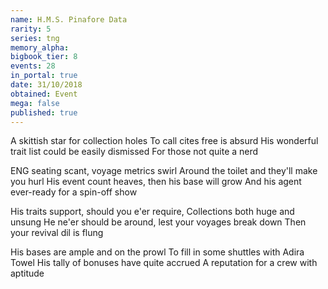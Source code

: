 ```yaml
---
name: H.M.S. Pinafore Data
rarity: 5
series: tng
memory_alpha:
bigbook_tier: 8
events: 28
in_portal: true
date: 31/10/2018
obtained: Event
mega: false
published: true
---
```


A skittish star for collection holes
To call cites free is absurd
His wonderful trait list could be easily dismissed
For those not quite a nerd

ENG seating scant, voyage metrics swirl
Around the toilet and they'll make you hurl
His event count heaves, then his base will grow
And his agent ever-ready for a spin-off show

His traits support, should you e'er require,
Collections both huge and unsung
He ne'er should be around, lest your voyages break down
Then your revival dil is flung

His bases are ample and on the prowl
To fill in some shuttles with Adira Towel
His tally of bonuses have quite accrued
A reputation for a crew with aptitude
